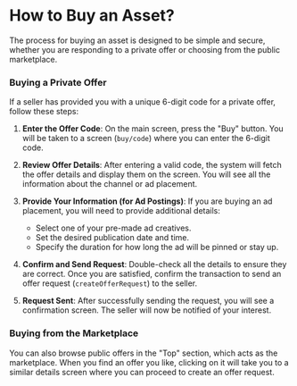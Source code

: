 # How to Buy an Asset?

The process for buying an asset is designed to be simple and secure, whether you are responding to a private offer or choosing from the public marketplace.

### Buying a Private Offer

If a seller has provided you with a unique 6-digit code for a private offer, follow these steps:

1.  **Enter the Offer Code**: On the main screen, press the "Buy" button. You will be taken to a screen (`buy/code`) where you can enter the 6-digit code.

2.  **Review Offer Details**: After entering a valid code, the system will fetch the offer details and display them on the screen. You will see all the information about the channel or ad placement.

3.  **Provide Your Information (for Ad Postings)**: If you are buying an ad placement, you will need to provide additional details:
    * Select one of your pre-made ad creatives.
    * Set the desired publication date and time.
    * Specify the duration for how long the ad will be pinned or stay up.

4.  **Confirm and Send Request**: Double-check all the details to ensure they are correct. Once you are satisfied, confirm the transaction to send an offer request (`createOfferRequest`) to the seller.

5.  **Request Sent**: After successfully sending the request, you will see a confirmation screen. The seller will now be notified of your interest.

### Buying from the Marketplace

You can also browse public offers in the "Top" section, which acts as the marketplace. When you find an offer you like, clicking on it will take you to a similar details screen where you can proceed to create an offer request.